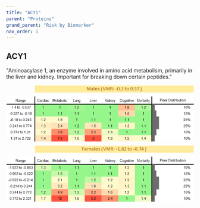 ```yaml
---
title: "ACY1"
parent: "Proteins"
grand_parent: "Risk by Biomarker"
nav_order: 1
---
```



## ACY1


"Aminoacylase 1, an enzyme involved in amino acid metabolism, primarily in the liver and kidney. Important for breaking down certain peptides."

<div style="display: flex; flex-direction: column; gap: 10px;">

  <img src="/assets/images/vmrbiomarker_acy1__male.png" alt="ACY1 VMR Male" style="margin-left: 15%">
  <img src="/assets/images/rr_acy1__male.png" alt="ACY1 RR Male">

  <img src="/assets/images/vmrbiomarker_acy1__female.png" alt="ACY1 VMR Female" style="margin-left: 15%; ">
  <img src="/assets/images/rr_acy1__female.png" alt="ACY1 RR Female">

</div>




